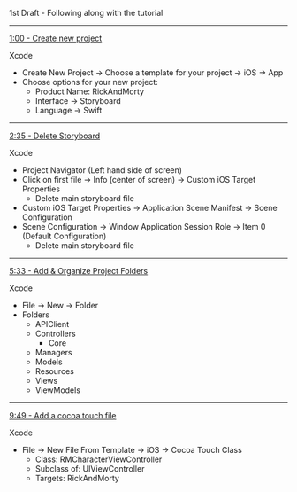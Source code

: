 1st Draft - Following along with the tutorial

- - - -

[1:00 - Create new project](https://youtu.be/fTGA8cjbf5Y?si=bvOBEPL3nXeoL5RS)

Xcode
* Create New Project -> Choose a template for your project -> iOS -> App
* Choose options for your new project:
  * Product Name: RickAndMorty
  * Interface -> Storyboard
  * Language -> Swift

- - - -

[2:35 - Delete Storyboard](https://youtu.be/fTGA8cjbf5Y?si=wh9PSBYHcsM5jrkq)

Xcode
* Project Navigator (Left hand side of screen)
* Click on first file -> Info (center of screen) -> Custom iOS Target Properties
  * Delete main storyboard file
* Custom iOS Target Properties -> Application Scene Manifest -> Scene Configuration
* Scene Configuration -> Window Application Session Role -> Item 0 (Default Configuration)
  * Delete main storyboard file

- - - -

[5:33 - Add & Organize Project Folders](https://youtu.be/fTGA8cjbf5Y?si=qRm9V90iDsd6Np8X)

Xcode
* File -> New -> Folder
* Folders
  * APIClient
  * Controllers
    * Core 
  * Managers
  * Models
  * Resources
  * Views
  * ViewModels

- - - -

[9:49 - Add a cocoa touch file](https://youtu.be/fTGA8cjbf5Y?si=sjQsezLeB8Gi_xrE)

Xcode
* File -> New File From Template -> iOS -> Cocoa Touch Class
  * Class: RMCharacterViewController
  * Subclass of: UIViewController
  * Targets: RickAndMorty
